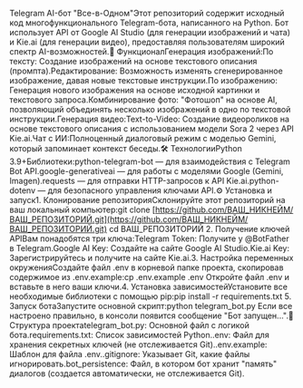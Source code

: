 Telegram AI-бот "Все-в-Одном"Этот репозиторий содержит исходный код многофункционального Telegram-бота, написанного на Python. Бот использует API от Google AI Studio (для генерации изображений и чата) и Kie.ai (для генерации видео), предоставляя пользователям широкий спектр AI-возможностей.🚀 ФункционалГенерация изображений:По тексту: Создание изображений на основе текстового описания (промпта).Редактирование: Возможность изменять сгенерированное изображение, давая новые текстовые инструкции.По изображению: Генерация нового изображения на основе исходной картинки и текстового запроса.Комбинирование фото: "Фотошоп" на основе AI, позволяющий объединять несколько изображений в одно по текстовой инструкции.Генерация видео:Text-to-Video: Создание видеороликов на основе текстового описания с использованием модели Sora 2 через API Kie.ai.Чат с ИИ:Полноценный диалоговый режим с моделью Gemini, который запоминает контекст беседы.🛠️ ТехнологииPython 3.9+Библиотеки:python-telegram-bot — для взаимодействия с Telegram Bot API.google-generativeai — для работы с моделями Google (Gemini, Imagen).requests — для отправки HTTP-запросов к API Kie.ai.python-dotenv — для безопасного управления ключами API.⚙️ Установка и запуск1. Клонирование репозиторияСклонируйте этот репозиторий на ваш локальный компьютер:git clone [https://github.com/ВАШ_НИКНЕЙМ/ВАШ_РЕПОЗИТОРИЙ.git](https://github.com/ВАШ_НИКНЕЙМ/ВАШ_РЕПОЗИТОРИЙ.git)
cd ВАШ_РЕПОЗИТОРИЙ
2. Получение ключей APIВам понадобятся три ключа:Telegram Token: Получите у @BotFather в Telegram.Google AI Key: Создайте на сайте Google AI Studio.Kie.ai Key: Зарегистрируйтесь и получите на сайте Kie.ai.3. Настройка переменных окруженияСоздайте файл .env в корневой папке проекта, скопировав содержимое из .env.example:cp .env.example .env
Откройте файл .env и вставьте в него ваши ключи.4. Установка зависимостейУстановите все необходимые библиотеки с помощью pip:pip install -r requirements.txt
5. Запуск ботаЗапустите основной скрипт:python telegram_bot.py
Если все настроено правильно, в консоли появится сообщение "Бот запущен...".📝 Структура проектаtelegram_bot.py: Основной файл с логикой бота.requirements.txt: Список зависимостей Python..env: Файл для хранения секретных ключей (не отслеживается Git)..env.example: Шаблон для файла .env..gitignore: Указывает Git, какие файлы игнорировать.bot_persistence: Файл, в котором бот хранит "память" диалогов (создается автоматически, не отслеживается Git).